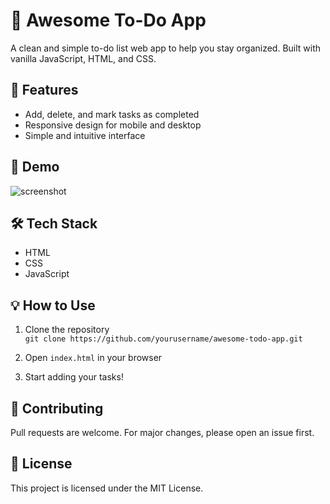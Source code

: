 # 📝 Awesome To-Do App

A clean and simple to-do list web app to help you stay organized. Built with vanilla JavaScript, HTML, and CSS.

## 🚀 Features

- Add, delete, and mark tasks as completed
- Responsive design for mobile and desktop
- Simple and intuitive interface

## 📸 Demo

![screenshot](./screenshot.png)

## 🛠 Tech Stack

- HTML
- CSS
- JavaScript

## 💡 How to Use

1. Clone the repository  
   `git clone https://github.com/yourusername/awesome-todo-app.git`

2. Open `index.html` in your browser

3. Start adding your tasks!

## 🤝 Contributing

Pull requests are welcome. For major changes, please open an issue first.

## 📄 License

This project is licensed under the MIT License.
